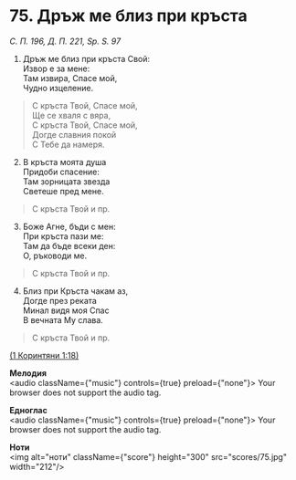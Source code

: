 # 75. Дръж ме близ при кръста  

*С. П. 196, Д. П. 221, Sp. S. 97*  

1. Дръж ме близ при кръста Свой:  
Извор е за мене:  
Там извира, Спасе мой,  
Чудно изцеление.  

> С кръста Твой, Спасе мой,  
> Ще се хваля с вяра,  
> С кръста Твой, Спасе мой,  
> Догде славния покой  
> С Тебе да намеря.  

2. В кръста моята душа  
Придоби спасение:  
Там зорницата звезда  
Светеше пред мене.  

> С кръста Твой и пр.  

3. Боже Агне, бъди с мен:  
При кръста пази ме:  
Там да бъде всеки ден:  
О, ръководи ме.  

> С кръста Твой и пр.  

4. Близ при Кръста чакам аз,  
Догде през реката  
Минал видя моя Спас  
В вечната Му слава.  

> С кръста Твой и пр.  

[(1 Коринтяни 1:18)](http://biblia.bg/index.php?k=53&g=1&s=18)  

__Мелодия__  
<audio className={"music"} controls={true} preload={"none"}><source src="mp3/75.mp3" type="audio/mpeg"/>
Your browser does not support the audio tag.
</audio>  

__Едноглас__  
<audio className={"music"} controls={true} preload={"none"}><source src="transp/75.mp3" type="audio/mpeg"/>
Your browser does not support the audio tag.
</audio>  

__Ноти__  
<img alt="ноти" className={"score"} height="300" src="scores/75.jpg" width="212"/>
